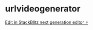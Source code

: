 # urlvideogenerator

[Edit in StackBlitz next generation editor ⚡️](https://stackblitz.com/~/github.com/deangilmoreremix/urlvideogenerator)